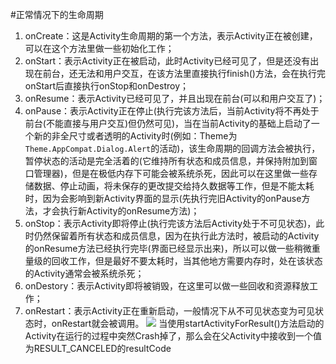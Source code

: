 #正常情况下的生命周期
1. onCreate：这是Activity生命周期的第一个方法，表示Activity正在被创建，可以在这个方法里做一些初始化工作；
2. onStart：表示Activity正在被启动，此时Activity已经可见了，但是还没有出现在前台，还无法和用户交互，在该方法里直接执行finish()方法，会在执行完onStart后直接执行onStop和onDestroy；
3. onResume：表示Activity已经可见了，并且出现在前台(可以和用户交互了)；
4. onPause：表示Activity正在停止(执行完该方法后，当前Activity将不再处于前台(不能直接与用户交互)但仍然可见)，当在当前Activity的基础上启动了一个新的非全尺寸或者透明的Activity时(例如：Theme为`Theme.AppCompat.Dialog.Alert`的活动)，该生命周期的回调方法会被执行，暂停状态的活动是完全活着的(它维持所有状态和成员信息，并保持附加到窗口管理器)，但是在极低内存下可能会被系统杀死，因此可以在这里做一些存储数据、停止动画，将未保存的更改提交给持久数据等工作，但是不能太耗时，因为会影响到新Activity界面的显示(先执行完旧Activity的onPause方法，才会执行新Activity的onResume方法)；
5. onStop：表示Activity即将停止(执行完该方法后Activity处于不可见状态)，此时仍然保留着所有状态和成员信息，因为在执行此方法时，被启动的Activity的onResume方法已经执行完毕(界面已经显示出来)，所以可以做一些稍微重量级的回收工作，但是最好不要太耗时，当其他地方需要内存时，处在该状态的Activity通常会被系统杀死；
6. onDestory：表示Activity即将被销毁，在这里可以做一些回收和资源释放工作；
7. onRestart：表示Activity正在重新启动，一般情况下从不可见状态变为可见状态时，onRestart就会被调用。
![](https://developer.android.com/images/activity_lifecycle.png)
当使用startActivityForResult()方法启动的Activity在运行的过程中突然Crash掉了，那么会在父Activity中接收到一个值为RESULT_CANCELED的resultCode